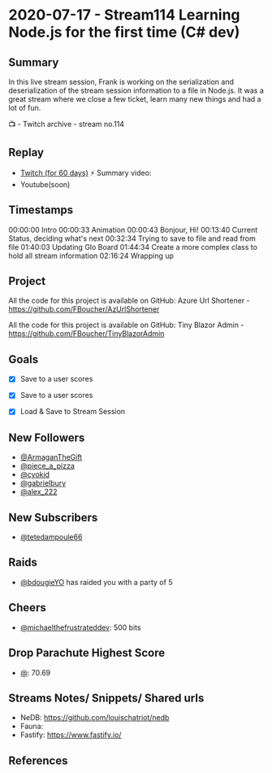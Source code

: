 
# 2020-07-17 - Stream114  Learning Node.js for the first time (C# dev)

Summary
-------

In this live stream session, Frank is working on the serialization and deserialization of the stream session information to a file in Node.js. It was a great stream where we close a few ticket, learn many new things and had a lot of fun.

📺 - Twitch archive - stream no.114

Replay
------

- [Twitch (for 60 days)](https://www.twitch.tv/videos/)
⚡ Summary video:
- Youtube(soon)


Timestamps
--------

00:00:00 Intro
00:00:33 Animation
00:00:43 Bonjour, Hi!
00:13:40 Current Status, deciding what's next
00:32:34 Trying to save to file and read from file
01:40:03 Updating Glo Board
01:44:34 Create a more complex class to hold all stream information
02:16:24 Wrapping up



Project
-------

All the code for this project is available on GitHub: Azure Url Shortener - https://github.com/FBoucher/AzUrlShortener

All the code for this project is available on GitHub: Tiny Blazor Admin - https://github.com/FBoucher/TinyBlazorAdmin


Goals
-----

- [X] Save to a user scores
- [X] Save to a user scores
- [X] Load & Save to Stream Session


New Followers
-------------

- [@ArmaganTheGift](https://www.twitch.tv/ArmaganTheGift)
- [@piece_a_pizza](https://www.twitch.tv/piece_a_pizza)
- [@cyokid](https://www.twitch.tv/cyokid)
- [@gabrielbury](https://www.twitch.tv/gabrielbury)
- [@alex_222](https://www.twitch.tv/alex_222)


New Subscribers
---------------

- [@tetedampoule66](https://www.twitch.tv/tetedampoule66)


Raids
------

- [@bdougieYO](https://www.twitch.tv/bdougieYO) has raided you with a party of 5



Cheers
------

- [@michaelthefrustrateddev](https://www.twitch.tv/michaelthefrustrateddev):  500 bits
 


Drop Parachute Highest Score
----------------------------

- [@](https://www.twitch.tv/):  70.69



Streams Notes/ Snippets/ Shared urls
-----------------------------------

- NeDB: https://github.com/louischatriot/nedb
- Fauna:
- Fastify: https://www.fastify.io/

References
----------

